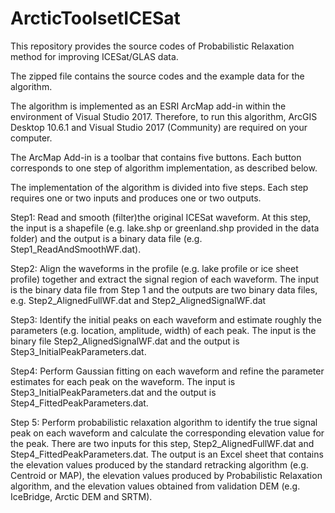 # ArcticToolsetICESat
This repository provides the source codes of Probabilistic Relaxation method for improving ICESat/GLAS data.

The zipped file contains the source codes and the example data for the algorithm.

The algorithm is implemented as an ESRI ArcMap add-in within the environment of Visual Studio 2017. Therefore, to run this algorithm, ArcGIS Desktop 10.6.1 and Visual Studio 2017 (Community) are required on your computer.

The ArcMap Add-in is a toolbar that contains five buttons. Each button corresponds to one step of algorithm implementation, as described below.

The implementation of the algorithm is divided into five steps. Each step requires one or two inputs and produces one or two outputs.

Step1: Read and smooth (filter)the original ICESat waveform. At this step, the input is a shapefile (e.g. lake.shp or greenland.shp provided in the data folder) and the output is a binary data file (e.g. Step1_ReadAndSmoothWF.dat).

Step2: Align the waveforms in the profile (e.g. lake profile or ice sheet profile) together and extract the signal region of each waveform. The input is the binary data file from Step 1 and the outputs are two binary data files, e.g. Step2_AlignedFullWF.dat and Step2_AlignedSignalWF.dat

Step3: Identify the initial peaks on each waveform and estimate roughly the parameters (e.g. location, amplitude, width) of each peak. The input is the binary file Step2_AlignedSignalWF.dat and the output is Step3_InitialPeakParameters.dat.

Step4: Perform Gaussian fitting on each waveform and refine the parameter estimates for each peak on the waveform. The input is Step3_InitialPeakParameters.dat and the output is Step4_FittedPeakParameters.dat.

Step 5: Perform probabilistic relaxation algorithm to identify the true signal peak on each waveform and calculate the corresponding elevation value for the peak. There are two inputs for this step, Step2_AlignedFullWF.dat and Step4_FittedPeakParameters.dat. The output is an Excel sheet that contains the elevation values produced by the standard retracking algorithm (e.g. Centroid or MAP), the elevation values produced by Probabilistic Relaxation algorithm, and the elevation values obtained from validation DEM (e.g. IceBridge, Arctic DEM and SRTM).
 
